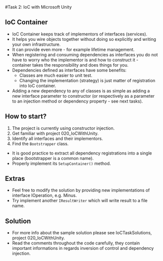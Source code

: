 #Task 2: IoC with Microsoft Unity

## IoC Container

* IoC Container keeps track of implementors of interfaces (services).
* It helps you wire objects together without doing so explicitly and writing your own infrastructure.
* It can provide even more - for example lifetime management.
* When registering and consuming dependencies as interfaces you do not have to worry who the implementor is and how to construct it - container takes the responsibility and does things for you.
* Dependencies defined as interfaces have some benefits:
  * Classes are much easier to unit test.
  * Changing the implementation (strategy) is just matter of registration into IoC container.
* Adding a new dependency to any of classes is as simple as adding a new interface parameter to constructor (or respectively as a parameter to an injection method or dependency property - see next tasks).

## How to start?

1. The project is currently using constructor injection.
2. Get familiar with project 020_IoCWithUnity.
3. Identify all interfaces and their implementors.
4. Find the ```Bootstrapper``` class.
  * It is good practice to extract all dependency registrations into a single place (bootstrapper is a common name).
  * Properly implement its ```SetupContainer()``` method.

## Extras

* Feel free to modify the solution by providing new implementations of interface IOperation, e.g. Minus.
* Try implement another ```IResultWriter``` which will write result to a file name.

## Solution

* For more info about the sample solution please see IoCTaskSolutions, project 020_IoCWithUnity.
* Read the comments throughout the code carefully, they contain important informations in regards inversion of control and dependency injection.
